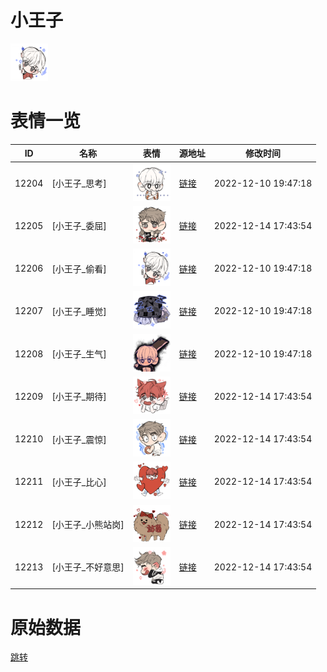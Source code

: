 # 小王子

<img src="./cover.png" height="60" alt="cover" />

# 表情一览

|ID|名称|表情|源地址|修改时间|
|----|----|----|----|----|
|12204|[小王子_思考]|<img src="./pic/012204_%5B小王子_思考%5D.png" height="60" alt="思考"/>|[链接](https://i0.hdslb.com/bfs/garb/item/0a7c35174dc3f74474ea5df864f77bed229fa865.png)|2022-12-10 19:47:18|
|12205|[小王子_委屈]|<img src="./pic/012205_%5B小王子_委屈%5D.png" height="60" alt="委屈"/>|[链接](https://i0.hdslb.com/bfs/garb/item/59e88b2807b261359e3c9dc9a331f9071b165ea9.png)|2022-12-14 17:43:54|
|12206|[小王子_偷看]|<img src="./pic/012206_%5B小王子_偷看%5D.png" height="60" alt="偷看"/>|[链接](https://i0.hdslb.com/bfs/garb/item/ac6949f6b0ab59b1e70a0ccdce7dff115a6605d7.png)|2022-12-10 19:47:18|
|12207|[小王子_睡觉]|<img src="./pic/012207_%5B小王子_睡觉%5D.png" height="60" alt="睡觉"/>|[链接](https://i0.hdslb.com/bfs/garb/item/8032fcdcd0096949b9c50a9bad4d3c26ef26aa1c.png)|2022-12-10 19:47:18|
|12208|[小王子_生气]|<img src="./pic/012208_%5B小王子_生气%5D.png" height="60" alt="生气"/>|[链接](https://i0.hdslb.com/bfs/garb/item/74a4cfabca01f22a18292339c0bfddf4505db8ab.png)|2022-12-10 19:47:18|
|12209|[小王子_期待]|<img src="./pic/012209_%5B小王子_期待%5D.png" height="60" alt="期待"/>|[链接](https://i0.hdslb.com/bfs/garb/item/fd94d02c8a4273ab8a9760c54f770587bfc96448.png)|2022-12-14 17:43:54|
|12210|[小王子_震惊]|<img src="./pic/012210_%5B小王子_震惊%5D.png" height="60" alt="震惊"/>|[链接](https://i0.hdslb.com/bfs/garb/item/8e97df30d2f7c0981beaa3cfa81f632652da8c4c.png)|2022-12-14 17:43:54|
|12211|[小王子_比心]|<img src="./pic/012211_%5B小王子_比心%5D.png" height="60" alt="比心"/>|[链接](https://i0.hdslb.com/bfs/garb/item/83a165633971ee69708312860ceef60b392ef470.png)|2022-12-14 17:43:54|
|12212|[小王子_小熊站岗]|<img src="./pic/012212_%5B小王子_小熊站岗%5D.png" height="60" alt="小熊站岗"/>|[链接](https://i0.hdslb.com/bfs/garb/item/ee05a6b5c0f0204d2c145fe739694ea5626c8af8.png)|2022-12-14 17:43:54|
|12213|[小王子_不好意思]|<img src="./pic/012213_%5B小王子_不好意思%5D.png" height="60" alt="不好意思"/>|[链接](https://i0.hdslb.com/bfs/garb/item/7332e831547ad10c9c9ff9eb9be84c5455dc6f70.png)|2022-12-14 17:43:54|

# 原始数据

[跳转](./raw.json)

